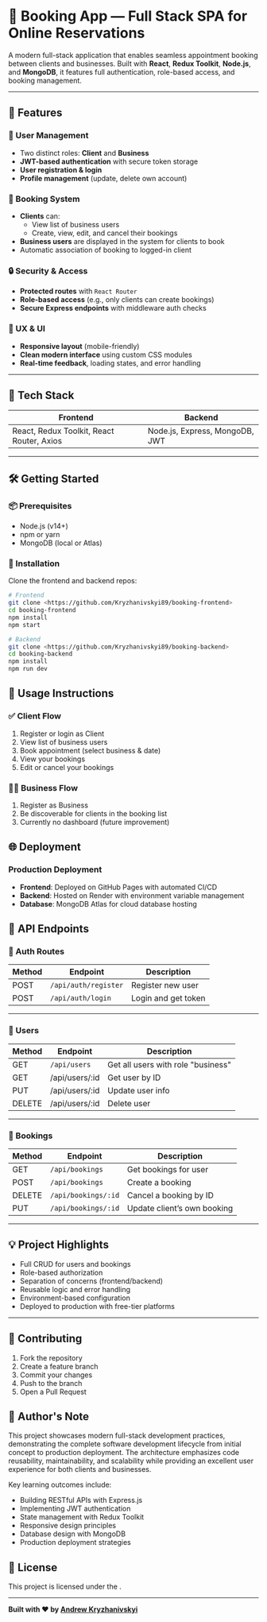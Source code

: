 # 📅 Booking App — Full Stack SPA for Online Reservations

A modern full-stack application that enables seamless appointment booking between clients and businesses. Built with **React**, **Redux Toolkit**, **Node.js**, and **MongoDB**, it features full authentication, role-based access, and booking management.

---

## 🌟 Features

### 👥 User Management

- Two distinct roles: **Client** and **Business**
- **JWT-based authentication** with secure token storage
- **User registration & login**
- **Profile management** (update, delete own account)

### 📅 Booking System

- **Clients** can:
    - View list of business users
    - Create, view, edit, and cancel their bookings
- **Business users** are displayed in the system for clients to book
- Automatic association of booking to logged-in client

### 🔒 Security & Access

- **Protected routes** with `React Router`
- **Role-based access** (e.g., only clients can create bookings)
- **Secure Express endpoints** with middleware auth checks

### 🎨 UX & UI

- **Responsive layout** (mobile-friendly)
- **Clean modern interface** using custom CSS modules
- **Real-time feedback**, loading states, and error handling

---

## 🚀 Tech Stack

| Frontend | Backend |
| --- | --- |
| React, Redux Toolkit, React Router, Axios | Node.js, Express, MongoDB, JWT |

---

## 🛠️ Getting Started

### 📦 Prerequisites

- Node.js (v14+)
- npm or yarn
- MongoDB (local or Atlas)

### 📁 Installation

Clone the frontend and backend repos:

```bash
# Frontend
git clone <https://github.com/Kryzhanivskyi89/booking-frontend>
cd booking-frontend
npm install
npm start

# Backend
git clone <https://github.com/Kryzhanivskyi89/booking-backend>
cd booking-backend
npm install
npm run dev
```

## **📱 Usage Instructions**

### **✅ Client Flow**

1. Register or login as Client
2. View list of business users
3. Book appointment (select business & date)
4. View your bookings
5. Edit or cancel your bookings

### **🧑‍💼 Business Flow**

1. Register as Business
2. Be discoverable for clients in the booking list
3. Currently no dashboard (future improvement)

## 🌐 Deployment

### Production Deployment

- **Frontend**: Deployed on GitHub Pages with automated CI/CD
- **Backend**: Hosted on Render with environment variable management
- **Database**: MongoDB Atlas for cloud database hosting

## 🧪 API Endpoints

### 🔐 Auth Routes

| Method | Endpoint | Description |
| --- | --- | --- |
| POST | `/api/auth/register` | Register new user |
| POST | `/api/auth/login` | Login and get token |

---

### 👤 Users

| Method | Endpoint | Description |
| --- | --- | --- |
| GET | `/api/users` | Get all users with role "business" |
| GET | /api/users/:id | Get user by ID |
| PUT | /api/users/:id | Update user info |
| DELETE | /api/users/:id | Delete user |

---

### 📅 Bookings

| Method | Endpoint | Description |
| --- | --- | --- |
| GET | `/api/bookings` | Get bookings for user |
| POST | `/api/bookings` | Create a booking |
| DELETE | `/api/bookings/:id` | Cancel a booking by ID |
| PUT | `/api/bookings/:id` | Update client’s own booking |

---

## **💡 Project Highlights**

- Full CRUD for users and bookings
- Role-based authorization
- Separation of concerns (frontend/backend)
- Reusable logic and error handling
- Environment-based configuration
- Deployed to production with free-tier platforms

---

## 🤝 Contributing

1. Fork the repository
2. Create a feature branch 
3. Commit your changes 
4. Push to the branch 
5. Open a Pull Request

## 🧠 Author's Note

This project showcases modern full-stack development practices, demonstrating the complete software development lifecycle from initial concept to production deployment. The architecture emphasizes code reusability, maintainability, and scalability while providing an excellent user experience for both clients and businesses.

Key learning outcomes include:

- Building RESTful APIs with Express.js
- Implementing JWT authentication
- State management with Redux Toolkit
- Responsive design principles
- Database design with MongoDB
- Production deployment strategies

## 📄 License

This project is licensed under the <AndrewDev/>.

---

**Built with ❤️ by [Andrew Kryzhanivskyi](https://github.com/Kryzhanivskyi89)**